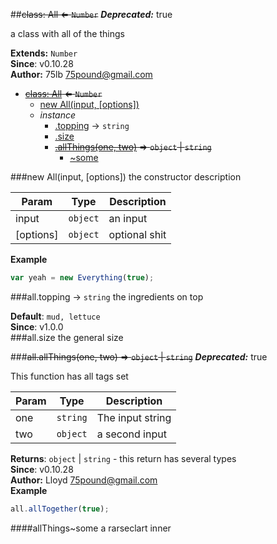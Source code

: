 <a name="All"></a>
##~~class: All ⇐ <code>Number</code>~~
***Deprecated:*** true  

a class with all of the things

**Extends:** <code>Number</code>  
**Since**: v0.10.28  
**Author:** 75lb <75pound@gmail.com>  

* ~~[class: All](#All) ⇐ <code>Number</code>~~
  * [new All(input, [options])](#new_All_new)
  * _instance_
    * [.topping](#All#topping) → <code>string</code>
    * [.size](#All#size)
    * ~~[.allThings(one, two)](#All#allThings) ⇒ <code>object</code> \| <code>string</code>~~
      * [~some](#All#allThings..some)

<a name="new_All_new"></a>
###new All(input, [options])
the constructor description

| Param | Type | Description |
| ----- | ---- | ----------- |
| input | <code>object</code> | an input |
| \[options\] | <code>object</code> | optional shit |

**Example**  
```js
var yeah = new Everything(true);
```
<a name="All#topping"></a>
###all.topping → <code>string</code>
the ingredients on top

**Default**: `mud, lettuce`  
**Since**: v1.0.0  
<a name="All#size"></a>
###all.size
the general size

<a name="All#allThings"></a>
###~~all.allThings(one, two) ⇒ <code>object</code> \| <code>string</code>~~
***Deprecated:*** true  

This function has all tags set

| Param | Type | Description |
| ----- | ---- | ----------- |
| one | <code>string</code> | The input string |
| two | <code>object</code> | a second input |

**Returns**: <code>object</code> \| <code>string</code> - this return has several types  
**Since**: v0.10.28  
**Author:** Lloyd <75pound@gmail.com>  
**Example**  
```js
all.allTogether(true);
```
<a name="All#allThings..some"></a>
####allThings~some
a rarseclart inner

